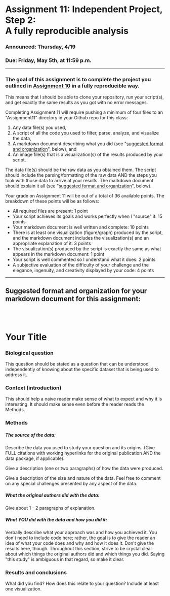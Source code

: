 # Assignment 11: Independent Project, Step 2: <br> A fully reproducible analysis

### Announced: Thursday, 4/19

### Due: Friday, May 5th, at 11:59 p.m.

___

### The goal of this assignment is to complete the project you outlined in [Assignment 10](https://github.com/flaxmans/CompBio_on_git/blob/master/Assignments/10_independent_project_Step1.md) in a fully reproducible way.
This means that I should be able to clone your repository, run your script(s), and get exactly the same results as you got with no error messages.

Completing Assignment 11 will require pushing a minimum of four files to an "Assignment11" directory in your Github repo for this class:

1. Any data file(s) you used,  
2. A script of all the code you used to filter, parse, analyze, and visualize the data,  
3. A markdown document describing what you did (see "[suggested format and organization](#ExampleLayout)", below), and  
4. An image file(s) that is a visualization(s) of the results produced by your script.

The data file(s) should be the raw data as you obtained them.  The script should include the parsing/formatting of the raw data AND the steps you took with those data to arrive at your results.  The markdown document should explain it all (see "[suggested format and organization](#ExampleLayout)", below).

Your grade on Assignment 11 will be out of a total of 36 available points.  The breakdown of these points will be as follows:  

* All required files are present: 1 point
* Your script achieves its goals and works perfectly when I "source" it: 15 points
* Your markdown document is well written and complete: 10 points
* There is at least one visualization (figure/graph) produced by the script, and the markdown document includes the visualization(s) and an appropriate explanation of it: 3 points
* The visualization(s) produced by the script is exactly the same as what appears in the markdown document: 1 point
* Your script is well commented so I understand what it does: 2 points
* A subjective evaluation of the difficulty of your challenge and the elegance, ingenuity, and creativity displayed by your code: 4 points


____


<h2 id="ExampleLayout"> 
Suggested format and organization for your markdown document for this assignment:</h2>
  
<br>  
<br>  
  
 
  
# Your Title

### Biological question
This question should be stated as a question that can be understood independently of knowing about the specific dataset that is being used to address it.

### Context (introduction)
This should help a naive reader make sense of what to expect and why it is interesting. It should make sense even before the reader reads the Methods. 

### Methods
##### The source of the data:
Describe the data you used to study your question and its origins.  (Give FULL citations with working hyperlinks for the original publication AND the data package, if applicable).

Give a description (one or two paragraphs) of how the data were produced.

Give a description of the size and nature of the data.  Feel free to comment on any special challenges presented by any aspect of the data.

##### What the original authors did with the data:
Give about 1 - 2 paragraphs of explanation.

##### What _YOU_ did with the data and how you did it:
Verbally describe what your approach was and how you achieved it.  You don't need to include code here; rather, the goal is to give the reader an idea of what your code does and why and how it does it.  Don't give the results here, though.  Throughout this section, strive to be crystal clear about which things the original authors did and which things you did.  Saying "this study" is ambiguous in that regard, so make it clear.

### Results and conclusions
What did you find?  How does this relate to your question?  Include at least one visualization.



